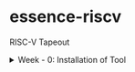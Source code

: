 # essence-riscv
RISC-V Tapeout 
<details>
  <summary>Week - 0: Installation of Tool</summary>

  ## Installation Steps

  1. Download the tool from the official website.
  2. Follow the installation instructions for your operating system.
  3. Verify the tool is correctly installed by running `toolname --version`.

  ## Notes

  - Ensure prerequisites are met.
  - Check for administrator privileges.

</details>
